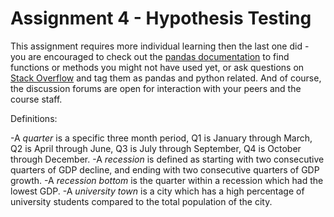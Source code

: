 # Assignment 4 - Hypothesis Testing
This assignment requires more individual learning then the last one did - you are encouraged to check out the [pandas documentation](https://pandas.pydata.org/pandas-docs/stable/) to find functions or methods you might not have used yet, or ask questions on [Stack Overflow](https://stackoverflow.com) and tag them as pandas and python related. And of course, the discussion forums are open for interaction with your peers and the course staff.

Definitions:

-A *quarter* is a specific three month period, Q1 is January through March, Q2 is April through June, Q3 is July through September, Q4 is October through December.
-A *recession* is defined as starting with two consecutive quarters of GDP decline, and ending with two consecutive quarters of GDP growth.
-A *recession bottom* is the quarter within a recession which had the lowest GDP.
-A *university town* is a city which has a high percentage of university students compared to the total population of the city.














